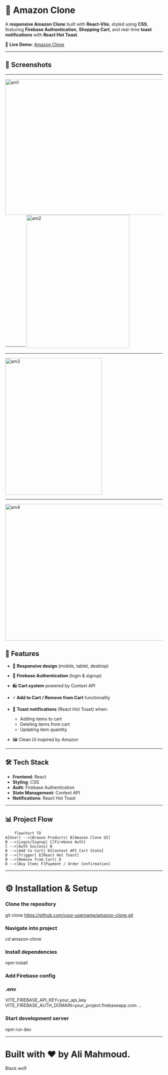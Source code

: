 # 🛒 Amazon Clone  

A **responsive Amazon Clone** built with **React-Vite**, styled using **CSS**, featuring **Firebase Authentication**, **Shopping Cart**, and real-time **toast notifications** with **React Hot Toast**.  

🔗 **Live Demo**: [Amazon Clone](https://amazon-clone-xi-two.vercel.app/)  

---
## 📸 Screenshots
-----------------------



<img width="960" height="434" alt="am1" src="https://github.com/user-attachments/assets/5f9b6cb0-aaf4-4aff-b5c4-20fb6bc0c734" />
----------

<img width="329" height="425" alt="am2" src="https://github.com/user-attachments/assets/e83f6721-2075-42c7-beb9-0fffae3f1d9a" />

---------------
<img width="309" height="437" alt="am3" src="https://github.com/user-attachments/assets/cfd5b5be-71d6-4482-8b9f-c8ca73d2c9e2" />

---------------------------

<img width="960" height="437" alt="am4" src="https://github.com/user-attachments/assets/09e499d7-6343-4b29-a497-41778f55feb7" />




## 🚀 Features  

- 📱 **Responsive design** (mobile, tablet, desktop)  
- 🔐 **Firebase Authentication** (login & signup)  
- 🛍️ **Cart system** powered by Context API  
- ⚡ **Add to Cart / Remove from Cart** functionality  
- 🔔 **Toast notifications** (React Hot Toast) when:  
  - Adding items to cart  
  - Deleting items from cart
  - Updating item quantity  

- 🖼️ Clean UI inspired by Amazon  

---

## 🛠️ Tech Stack  

- **Frontend**: React  
- **Styling**: CSS  
- **Auth**: Firebase Authentication  
- **State Management**: Context API  
- **Notifications**: React Hot Toast  

---

## 📊 Project Flow  

```mermaid
    flowchart TD
A[User] -->|Browse Products| B[Amazon Clone UI]
B -->|Login/Signup| C[Firebase Auth]
C -->|Auth Success| B
B -->|Add to Cart| D[Context API Cart State]
D -->|Trigger| E[React Hot Toast]
B -->|Remove from Cart| D
D -->|Buy Item| F[Payment / Order Confirmation]
```
----------------------------
# ⚙️ Installation & Setup

### Clone the repository
git clone https://github.com/your-username/amazon-clone.git

### Navigate into project
cd amazon-clone

### Install dependencies
npm install

### Add Firebase config
### .env
VITE_FIREBASE_API_KEY=your_api_key
VITE_FIREBASE_AUTH_DOMAIN=your_project.firebaseapp.com
...

### Start development server
npm run dev

-----------------------------------------


# Built with ❤️ by Ali Mahmoud.

Black wolf
